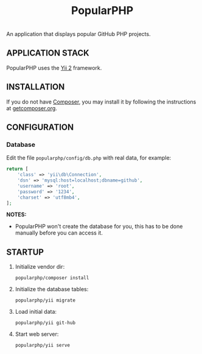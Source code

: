 <p align="center">
    <h1 align="center">PopularPHP</h1>
    <br>
    An application that displays popular GitHub PHP projects.
</p>



APPLICATION STACK
-----------------

PopularPHP uses the [Yii 2](http://www.yiiframework.com/) framework.



INSTALLATION
------------

If you do not have [Composer](http://getcomposer.org/), you may install it by following the instructions
at [getcomposer.org](http://getcomposer.org/doc/00-intro.md#installation-nix).



CONFIGURATION
-------------

### Database

Edit the file `popularphp/config/db.php` with real data, for example:

```php
return [
    'class' => 'yii\db\Connection',
    'dsn' => 'mysql:host=localhost;dbname=github',
    'username' => 'root',
    'password' => '1234',
    'charset' => 'utf8mb4',
];
```

**NOTES:**
- PopularPHP won't create the database for you, this has to be done manually before you can access it.



STARTUP
-------

1. Initialize vendor dir:

    ```
    popularphp/composer install
    ```

2. Initialize the database tables:

    ```
    popularphp/yii migrate
    ```

3. Load initial data:

    ```
    popularphp/yii git-hub
    ```

4. Start web server:

    ```
    popularphp/yii serve
    ```


